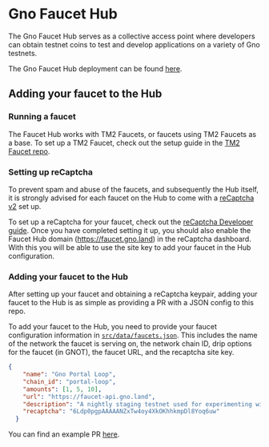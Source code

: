 # Gno Faucet Hub
The Gno Faucet Hub serves as a collective access point where developers can obtain
testnet coins to test and develop applications on a variety of Gno testnets.

The Gno Faucet Hub deployment can be found [here](https://faucet.gno.land).

## Adding your faucet to the Hub

### Running a faucet
The Faucet Hub works with TM2 Faucets, or faucets using TM2 Faucets as a base.
To set up a TM2 Faucet, check out the setup guide in the 
[TM2 Faucet repo](https://github.com/gnolang/faucet).

### Setting up reCaptcha
To prevent spam and abuse of the faucets, and subsequently the Hub itself, 
it is strongly advised for each faucet on the Hub to come with a
[reCaptcha v2](https://developers.google.com/recaptcha/docs/display) set up. 

To set up a reCaptcha for your faucet, check out the [reCaptcha Developer 
guide](https://developers.google.com/recaptcha). Once you have completed setting it up, you should also enable the
Faucet Hub domain (https://faucet.gno.land) in the reCaptcha dashboard. With
this you will be able to use the site key to add your faucet in the Hub configuration.

### Adding your faucet to the Hub
After setting up your faucet and obtaining a reCaptcha keypair, adding your faucet 
to the Hub is as simple as providing a PR with a JSON config to this repo.

To add your faucet to the Hub, you need to provide your faucet configuration
information in [`src/data/faucets.json`](./src/data/faucets.json). This includes 
the name of the network the faucet is serving on, the network chain ID, drip 
options for the faucet (in GNOT), the faucet URL, and the recaptcha site key. 

```json
{
    "name": "Gno Portal Loop",
    "chain_id": "portal-loop",
    "amounts": [1, 5, 10],
    "url": "https://faucet-api.gno.land",
    "description": "A nightly staging testnet used for experimenting with the latest versions of Gno, Gno.land, and TM2.",
    "recaptcha": "6Ldp0pgpAAAAANZxTw4oy4XkOKhhkmpDl8Yoq6uw"
  }
```

You can find an example PR [here](https://github.com/gnolang/faucet-hub/pull/16).
